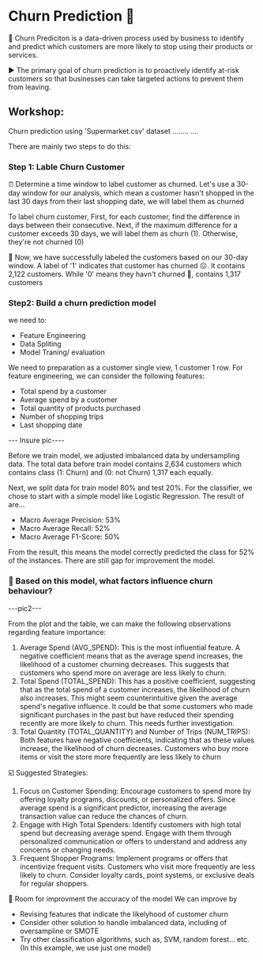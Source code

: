 # Churn Prediction 🏃

💢 Churn Prediciton is a data-driven process used by business to identify and predict which customers are more likely to stop using their products or services.

▶️ The primary goal of churn prediction is to proactively identify at-risk customers so that businesses can take targeted actions to prevent them from leaving. 

## Workshop: 
Churn prediction using 'Supermarket.csv' dataset
....<link csv.>....
....<python code>

There are mainly two steps to do this:

### Step 1: Lable Churn Customer

⏰ Determine a time window to label customer as churned. Let's use a 30-day window for our analysis, which mean a customer hasn't shopped in the last 30 days from their last shopping date, we will label them as churned

To label churn customer, First, for each customer, find the difference in days between their consecutive. Next, if the maximum difference for a customer exceeds 30 days, we will label them as churn (1). Otherwise, they're not churned (0)

👀 Now, we have successfully labeled the customers based on our 30-day window. A label of '1' indicates that customer has churned 😖. It contains 2,122 customers. While '0' means they havn't churned 🙂, contains 1,317 customers


### Step2: Build a churn prediction model
we need to: 
- Feature Engineering
- Data Spliting
- Model Traning/ evaluation

We need to preparation as a customer single view, 1 customer 1 row. For feature engineering, we can consider the following features:

- Total spend by a customer
- Average spend by a customer
- Total quantity of products purchased
- Number of shopping trips
- Last shopping date

--- Insure pic----

Before we train model, we adjusted imbalanced data by undersampling data. The total data before train model contains 2,634 customers which contains class (1: Churn) and (0: not Churn) 1,317 each equally.

Next, we split data for train model 80% and test 20%. For the classifier, we chose to start with a simple model like Logistic Regression. The result of are...
- Macro Average Precision: 53%
- Macro Average Recall: 52%
- Macro Average F1-Score: 50%

From the result, this means the model correctly predicted the class for 52% of the instances. There are still gap for improvement the model. 

### 💐 Based on this model, what factors influence churn behaviour?

---pic2---

From the plot and the table, we can make the following observations regarding feature importance:

  1. Average Spend (AVG_SPEND): This is the most influential feature. A negative coefficient means that as the average spend increases, the likelihood of a customer churning decreases. This suggests that customers who spend more on average are less likely to churn.
  2. Total Spend (TOTAL_SPEND): This has a positive coefficient, suggesting that as the total spend of a customer increases, the likelihood of churn also increases. This might seem counterintuitive given the average spend's negative influence. It could be that some customers who made significant purchases in the past but have reduced their spending recently are more likely to churn. This needs further investigation.
  3. Total Quantity (TOTAL_QUANTITY) and Number of Trips (NUM_TRIPS): Both features have negative coefficients, indicating that as these values increase, the likelihood of churn decreases. Customers who buy more items or visit the store more frequently are less likely to churn

☑️ Suggested Strategies:
  1. Focus on Customer Spending:
Encourage customers to spend more by offering loyalty programs, discounts, or personalized offers. Since average spend is a significant predictor, increasing the average transaction value can reduce the chances of churn.
  2. Engage with High Total Spenders:
Identify customers with high total spend but decreasing average spend. Engage with them through personalized communication or offers to understand and address any concerns or changing needs.
  3. Frequent Shopper Programs:
Implement programs or offers that incentivize frequent visits. Customers who visit more frequently are less likely to churn. Consider loyalty cards, point systems, or exclusive deals for regular shoppers.


🐤 Room for improvment the accuracy of the model
We can improve by 
- Revising features that indicate the likelyhood of customer churn
- Consider other solution to handle imbalanced data, including of oversampline or SMOTE
- Try other classification algorithms, such as, SVM, random forest... etc. (In this example, we use just one model)
  




